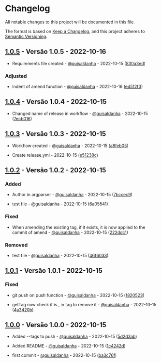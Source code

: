 # Changelog

All notable changes to this project will be documented in this file.

The format is based on [Keep a Changelog](https://keepachangelog.com/en/1.0.0/),
and this project adheres to [Semantic Versioning](https://semver.org/spec/v2.0.0.html).

## [1.0.5](https://github.com/guisaldanha/autochangelog/releases/tag/1.0.5) - Versão 1.0.5 - 2022-10-16

- Requirements file created - [@guisaldanha](https://github.com/guisaldanha)  - 2022-10-15 ([830a3ed](https://github.com/guisaldanha/autochangelog/commit/830a3ed))

### Adjusted

- Indent of amend function - [@guisaldanha](https://github.com/guisaldanha)  - 2022-10-16 ([ed512f3](https://github.com/guisaldanha/autochangelog/commit/ed512f3))

## [1.0.4](https://github.com/guisaldanha/autochangelog/releases/tag/1.0.4) - Versão 1.0.4 - 2022-10-15

- Changed name of release in workflow - [@guisaldanha](https://github.com/guisaldanha)  - 2022-10-15 ([7ecb016](https://github.com/guisaldanha/autochangelog/commit/7ecb016))

## [1.0.3](https://github.com/guisaldanha/autochangelog/releases/tag/1.0.3) - Versão 1.0.3 - 2022-10-15

- Workflow created - [@guisaldanha](https://github.com/guisaldanha)  - 2022-10-15 ([a8feb05](https://github.com/guisaldanha/autochangelog/commit/a8feb05))

- Create release.yml - 2022-10-15 ([e51238c](https://github.com/guisaldanha/autochangelog/commit/e51238c))

## [1.0.2](https://github.com/guisaldanha/autochangelog/releases/tag/1.0.2) - Versão 1.0.2 - 2022-10-15

### Added

- Author in argparser - [@guisaldanha](https://github.com/guisaldanha)  - 2022-10-15 ([7bccec9](https://github.com/guisaldanha/autochangelog/commit/7bccec9))

- test file - [@guisaldanha](https://github.com/guisaldanha)  - 2022-10-15 ([6a05541](https://github.com/guisaldanha/autochangelog/commit/6a05541))

### Fixed

- When amending the existing tag, if it exists, it is now applied to the commit of amend - [@guisaldanha](https://github.com/guisaldanha)  - 2022-10-15 ([222ddc1](https://github.com/guisaldanha/autochangelog/commit/222ddc1))

### Removed

- test file - [@guisaldanha](https://github.com/guisaldanha)  - 2022-10-15 ([46f6033](https://github.com/guisaldanha/autochangelog/commit/46f6033))

## [1.0.1](https://github.com/guisaldanha/autochangelog/releases/tag/1.0.1) - Versão 1.0.1 - 2022-10-15

### Fixed

- git push on push function - [@guisaldanha](https://github.com/guisaldanha)  - 2022-10-15 ([f820523](https://github.com/guisaldanha/autochangelog/commit/f820523))

- getTag now check if is , in tag to remove it - [@guisaldanha](https://github.com/guisaldanha)  - 2022-10-15 ([4a3420b](https://github.com/guisaldanha/autochangelog/commit/4a3420b))

## [1.0.0](https://github.com/guisaldanha/autochangelog/releases/tag/1.0.0) - Versão 1.0.0 - 2022-10-15

- Added --tags to push - [@guisaldanha](https://github.com/guisaldanha)  - 2022-10-15 ([5d2d3ab](https://github.com/guisaldanha/autochangelog/commit/5d2d3ab))

- Added README - [@guisaldanha](https://github.com/guisaldanha)  - 2022-10-15 ([1c4242d](https://github.com/guisaldanha/autochangelog/commit/1c4242d))

- first commit - [@guisaldanha](https://github.com/guisaldanha)  - 2022-10-15 ([ba3c76f](https://github.com/guisaldanha/autochangelog/commit/ba3c76f))
